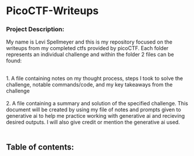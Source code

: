 # PicoCTF-Writeups

### Project Description:
<p>
My name is Levi Spellmeyer and this is my repository focused on the writeups from my completed ctfs provided by picoCTF. Each folder represents an individual challenge and within the folder 2 files can be found:
</p>
<br>
1.   A file containing notes on my thought process, steps I took to solve the challenge, notable commands/code, and my key takeaways from the challenge
<br>
<br>
2.  A file containing a summary and solution of the specified challenge. This document will be created by using my file of notes and prompts given to generative ai to help me practice working with generative ai and recieving desired outputs. I will also give credit or mention the generative ai used.
<br> <br>

## Table of contents:


